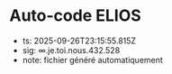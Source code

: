 # Auto-code ELIOS
- ts: 2025-09-26T23:15:55.815Z
- sig: ∞.je.toi.nous.432.528
- note: fichier généré automatiquement